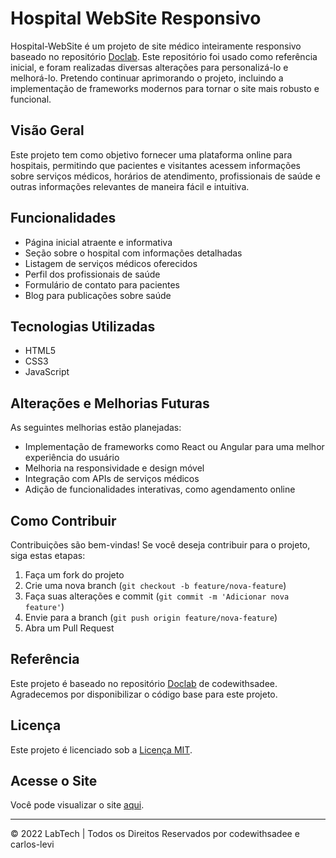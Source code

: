 # Hospital WebSite Responsivo 

Hospital-WebSite é um projeto de site médico inteiramente responsivo baseado no repositório [Doclab](https://github.com/codewithsadee/doclab). Este repositório foi usado como referência inicial, e foram realizadas diversas alterações para personalizá-lo e melhorá-lo. Pretendo continuar aprimorando o projeto, incluindo a implementação de frameworks modernos para tornar o site mais robusto e funcional.

## Visão Geral

Este projeto tem como objetivo fornecer uma plataforma online para hospitais, permitindo que pacientes e visitantes acessem informações sobre serviços médicos, horários de atendimento, profissionais de saúde e outras informações relevantes de maneira fácil e intuitiva.

## Funcionalidades

- Página inicial atraente e informativa
- Seção sobre o hospital com informações detalhadas
- Listagem de serviços médicos oferecidos
- Perfil dos profissionais de saúde
- Formulário de contato para pacientes
- Blog para publicações sobre saúde

## Tecnologias Utilizadas

- HTML5
- CSS3
- JavaScript

## Alterações e Melhorias Futuras

As seguintes melhorias estão planejadas:

- Implementação de frameworks como React ou Angular para uma melhor experiência do usuário
- Melhoria na responsividade e design móvel
- Integração com APIs de serviços médicos
- Adição de funcionalidades interativas, como agendamento online

## Como Contribuir

Contribuições são bem-vindas! Se você deseja contribuir para o projeto, siga estas etapas:

1. Faça um fork do projeto
2. Crie uma nova branch (`git checkout -b feature/nova-feature`)
3. Faça suas alterações e commit (`git commit -m 'Adicionar nova feature'`)
4. Envie para a branch (`git push origin feature/nova-feature`)
5. Abra um Pull Request

## Referência

Este projeto é baseado no repositório [Doclab](https://github.com/codewithsadee/doclab) de codewithsadee. Agradecemos por disponibilizar o código base para este projeto.

## Licença

Este projeto é licenciado sob a [Licença MIT](LICENSE).

## Acesse o Site

Você pode visualizar o site [aqui](https://seu-usuario.github.io/Hospital-WebSite/).

---

&copy; 2022 LabTech | Todos os Direitos Reservados por codewithsadee e carlos-levi
